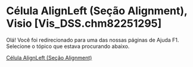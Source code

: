 
# Célula AlignLeft (Seção Alignment), Visio [Vis_DSS.chm82251295]

Olá! Você foi redirecionado para uma das nossas páginas de Ajuda F1. Selecione o tópico que estava procurando abaixo.

[Célula AlignLeft (Seção Alignment)](http://msdn.microsoft.com/library/d094411e-ed65-1d0d-5c35-68b003da2696%28Office.15%29.aspx)
